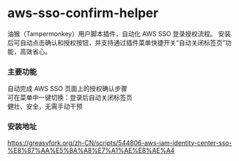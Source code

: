 # aws-sso-confirm-helper
油猴（Tampermonkey）用户脚本插件，自动化 AWS SSO 登录授权流程。
安装后可自动点击确认和授权按钮，并支持通过插件菜单快捷开关“自动关闭标签页”功能，高效省心。

### 主要功能
自动完成 AWS SSO 页面上的授权确认步骤  
可在菜单中一键切换：登录后自动关闭标签页  
健壮、安全，无需手动干预  

### 安装地址  
https://greasyfork.org/zh-CN/scripts/544806-aws-iam-identity-center-sso-%E8%87%AA%E5%8A%A8%E7%A1%AE%E8%AE%A4  
